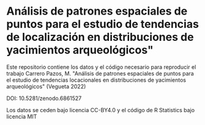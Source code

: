 # Análisis de patrones espaciales de puntos para el estudio de tendencias de localización en distribuciones de yacimientos arqueológicos"

Este repositorio contiene los datos y el código necesario para reproducir el trabajo Carrero Pazos, M. "Análisis de patrones espaciales de puntos para el estudio de tendencias locacionales en distribuciones de yacimientos arqueológicos" (Vegueta 2022)

DOI: 10.5281/zenodo.6861527

Los datos se ceden bajo licencia CC-BY4.0 y el código de R Statistics bajo licencia MIT

